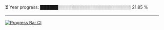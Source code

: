 
⏳ Year progress: ██████░░░░░░░░░░░░░░░░░░░░░░░░ 21.85 %

---

[![Progress Bar CI](https://github.com/thatoranzhevyy/thatoranzhevyy/actions/workflows/node.js.yml/badge.svg)](https://github.com/thatoranzhevyy/thatoranzhevyy/actions/workflows/node.js.yml)


